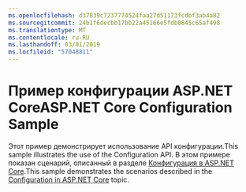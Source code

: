 ```yaml
---
ms.openlocfilehash: d37839c7237774524faa27d51173fcdbf3ab4a82
ms.sourcegitcommit: 24b1f6decbb17bb22a45166e5fdb0845c65af498
ms.translationtype: MT
ms.contentlocale: ru-RU
ms.lasthandoff: 03/01/2019
ms.locfileid: "57048811"
---
```

# <a name="aspnet-core-configuration-sample"></a><span data-ttu-id="c810b-101">Пример конфигурации ASP.NET Core</span><span class="sxs-lookup"><span data-stu-id="c810b-101">ASP.NET Core Configuration Sample</span></span>

<span data-ttu-id="c810b-102">Этот пример демонстрирует использование API конфигурации.</span><span class="sxs-lookup"><span data-stu-id="c810b-102">This sample illustrates the use of the Configuration API.</span></span> <span data-ttu-id="c810b-103">В этом примере показан сценарий, описанный в разделе [Конфигурация в ASP.NET Core](https://docs.microsoft.com/aspnet/core/fundamentals/configuration).</span><span class="sxs-lookup"><span data-stu-id="c810b-103">This sample demonstrates the scenarios described in the [Configuration in ASP.NET Core](https://docs.microsoft.com/aspnet/core/fundamentals/configuration) topic.</span></span>
